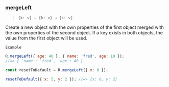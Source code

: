 ### mergeLeft

> `{k: v} → {k: v} → {k: v}`

Create a new object with the own properties of the first object merged with the own properties of the second object. If a key exists in both objects, the value from the first object will be used.

`Example`

```js
R.mergeLeft({ age: 40 }, { name: 'fred', age: 10 });
//=> { 'name': 'fred', 'age': 40 }

const resetToDefault = R.mergeLeft({ x: 0 });

resetToDefault({ x: 5, y: 2 }); //=> {x: 0, y: 2}
```
